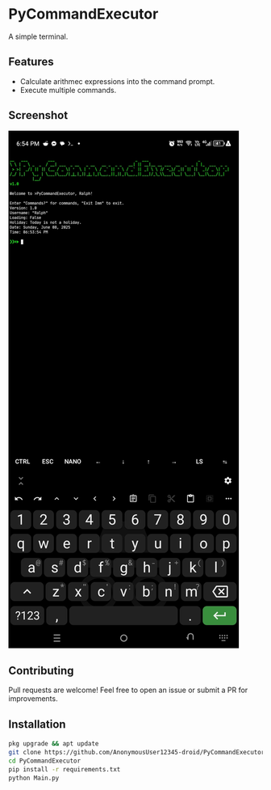 # PyCommandExecutor

A simple terminal.

## Features

- Calculate arithmec expressions into the command prompt.
- Execute multiple commands.

## Screenshot

![](Screenshot_20250608-185417.jpg)

## Contributing

Pull requests are welcome! Feel free to open an issue or submit a PR for improvements.

## Installation

```bash
pkg upgrade && apt update
git clone https://github.com/AnonymousUser12345-droid/PyCommandExecutor
cd PyCommandExecutor
pip install -r requirements.txt
python Main.py
